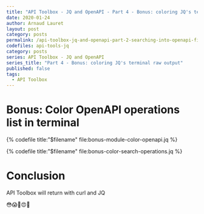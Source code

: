 ```yaml
---
title: "API Toolbox - JQ and OpenAPI - Part 4 - Bonus: coloring JQ's terminal raw output"
date: 2020-01-24
author: Arnaud Lauret
layout: post
category: posts
permalink: /api-toolbox-jq-and-openapi-part-2-searching-into-openapi-files/
codefiles: api-tools-jq
category: posts
series: API Toolbox - JQ and OpenAPI
series_title: "Part 4 - Bonus: coloring JQ's terminal raw output"
published: false
tags:
  - API Toolbox
---
```


# Bonus: Color OpenAPI operations list in terminal

{% codefile title:"$filename" file:bonus-module-color-openapi.jq %}

{% codefile title:"$filename" file:bonus-color-search-operations.jq %}

# Conclusion
API Toolbox will return with curl and JQ

😳😱🤩😍🥳